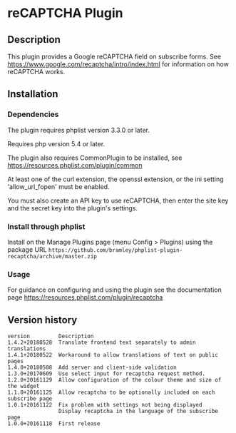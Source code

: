 # reCAPTCHA Plugin #

## Description ##

This plugin provides a Google reCAPTCHA field on subscribe forms. See https://www.google.com/recaptcha/intro/index.html
for information on how reCAPTCHA works.

## Installation ##

### Dependencies ###

The plugin requires phplist version 3.3.0 or later.

Requires php version 5.4 or later.

The plugin also requires CommonPlugin to be installed, see https://resources.phplist.com/plugin/common

At least one of the curl extension, the openssl extension, or the ini setting 'allow_url_fopen' must be enabled.

You must also create an API key to use reCAPTCHA, then enter the site key and the secret key into the plugin's settings.

### Install through phplist ###
Install on the Manage Plugins page (menu Config > Plugins) using the package URL
`https://github.com/bramley/phplist-plugin-recaptcha/archive/master.zip`

### Usage ###

For guidance on configuring and using the plugin see the documentation page https://resources.phplist.com/plugin/recaptcha

## Version history ##

    version         Description
    1.4.2+20180528  Translate frontend text separately to admin translations
    1.4.1+20180522  Workaround to allow translations of text on public pages
    1.4.0+20180508  Add server and client-side validation
    1.3.0+20170609  Use select input for recaptcha request method.
    1.2.0+20161129  Allow configuration of the colour theme and size of the widget
    1.1.0+20161125  Allow recaptcha to be optionally included on each subscribe page
    1.0.1+20161122  Fix problem with settings not being displayed
                    Display recaptcha in the language of the subscribe page
    1.0.0+20161118  First release
